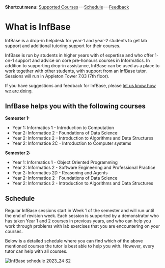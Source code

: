 **Shortcut menu**: [Supported Courses](#supported-courses)---[Schedule](#schedule)---[Feedback](feedback.html)

# What is InfBase

InfBase is a drop-in helpdesk for year-1 and year-2 students to get lab support and additional tutoring support for their courses. 

InfBase is run by students in higher years with of expertise and who offer 1-on-1 support and advice on core pre-honours courses in Informatics. In addition to supporting drop-in assistance, InfBase can be used as a place to work together with other students, with support from an InfBase tutor. Sessions will run in Appleton Tower 7.03 (7th floor). 

If you have suggestions and feedback for InfBase, please [let us know how we are doing](feedback.html).

## InfBase helps you with the following courses 

__Semester 1:__
* Year 1: Informatics 1 - Introduction to Computation
* Year 2: Informatice 2 - Foundations of Data Science
* Year 2: Informatics 2 – Introduction to Algorithms and Data Structures
* Year 2: Informatice 2C - Introduction to Computer systems

__Semester 2:__
* Year 1: Informatics 1 - Object Oriented Programming
* Year 2: Informatics 2 - Software Engineering and Professional Practice
* Year 2: Informatics 2D - Reasoning and Agents
* Year 2: Informatice 2 - Foundations of Data Science
* Year 2: Informatics 2 - Introduction to Algorithms and Data Structures

## Schedule

Regular InfBase sessions start in Week 1 of the semester and will run until the end of revision week. Each session is supported by a demonstrator who has taken Year 1 and 2 courses in previous years, and who can help you work through problems with lab exercises that you are encountering on your courses.

Below is a detailed schedule where you can find which of the above mentioned courses the tutor is best able to help you with. However, every tutor can help with all courses. 

![InfBase schedule 2023_24 S2](https://github.com/infbase-learningsupport/infbase-learningsupport.github.io/assets/1230497/3483d9a0-e4ab-4b52-8eb6-99fed13b7857)
